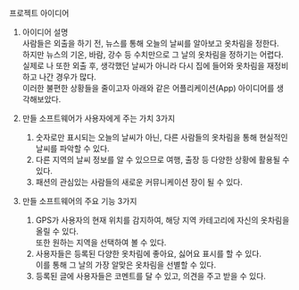 프로젝트 아이디어

1. 아이디어 설명			
	사람들은 외출을 하기 전, 뉴스를 통해 오늘의 날씨를 알아보고 옷차림을 정한다.			
	하지만 뉴스의 기온, 바람, 강수 등 수치만으로 그 날의 옷차림을 정하기는 어렵다.			
	실제로 나 또한 외출 후, 생각했던 날씨가 아니라 다시 집에 들어와 옷차림을 재정비하고 나간 경우가 많다.		
	이러한 불편한 상황들을 줄이고자 아래와 같은 어플리케이션(App) 아이디어를 생각해보았다. 

2. 만들 소프트웨어가 사용자에게 주는 가치 3가지			
	1) 숫자로만 표시되는 오늘의 날씨가 아닌, 다른 사람들의 옷차림을 통해 현실적인 날씨를 파악할 수 있다.			
	2) 다른 지역의 날씨 정보를 알 수 있으므로 여행, 출장 등 다양한 상황에 활용될 수 있다.			
	3) 패션의 관심있는 사람들의 새로운 커뮤니케이션 장이 될 수 있다.	

3. 만들 소프트웨어의 주요 기능 3가지			
	1) GPS가 사용자의 현재 위치를 감지하여, 해당 지역 카테고리에 자신의 옷차림을 올릴 수 있다. 			
	   또한 원하는 지역을 선택하여 볼 수 있다.			
	2) 사용자들은 등록된 다양한 옷차림에 좋아요, 싫어요 표시를 할 수 있다. 			
	   이를 통해 그 날의 가장 알맞은 옷차림을 선별할 수 있다. 			
	3) 등록된 글에 사용자들은 코멘트를 달 수 있고, 의견을 주고 받을 수 있다. 
